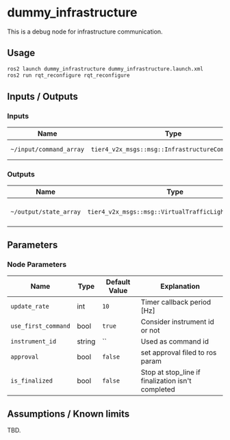 # dummy_infrastructure

This is a debug node for infrastructure communication.

## Usage

```sh
ros2 launch dummy_infrastructure dummy_infrastructure.launch.xml
ros2 run rqt_reconfigure rqt_reconfigure
```

## Inputs / Outputs

### Inputs

| Name                    | Type                                                 | Description            |
| ----------------------- | ---------------------------------------------------- | ---------------------- |
| `~/input/command_array` | `tier4_v2x_msgs::msg::InfrastructureCommandArray` | Infrastructure command |

### Outputs

| Name                   | Type                                                    | Description                 |
| ---------------------- | ------------------------------------------------------- | --------------------------- |
| `~/output/state_array` | `tier4_v2x_msgs::msg::VirtualTrafficLightStateArray` | Virtual traffic light array |

## Parameters

### Node Parameters

| Name                | Type   | Default Value | Explanation                                       |
| ------------------- | ------ | ------------- | ------------------------------------------------- |
| `update_rate`       | int    | `10`          | Timer callback period [Hz]                        |
| `use_first_command` | bool   | `true`        | Consider instrument id or not                     |
| `instrument_id`     | string | ``            | Used as command id                                |
| `approval`          | bool   | `false`       | set approval filed to ros param                   |
| `is_finalized`      | bool   | `false`       | Stop at stop_line if finalization isn't completed |

## Assumptions / Known limits

TBD.
